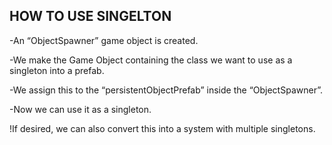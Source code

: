 ## HOW TO USE SINGELTON

-An “ObjectSpawner” game object is created.

-We make the Game Object containing the class we want to use as a singleton into a prefab.

-We assign this to the “persistentObjectPrefab” inside the “ObjectSpawner”.

-Now we can use it as a singleton.

!If desired, we can also convert this into a system with multiple singletons.
